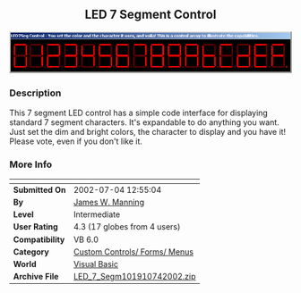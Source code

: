 ﻿<div align="center">

## LED 7 Segment Control

<img src="PIC200274133419851.jpg">
</div>

### Description

This 7 segment LED control has a simple code interface for displaying standard 7 segment characters. It's expandable to do anything you want. Just set the dim and bright colors, the character to display and you have it! Please vote, even if you don't like it.
 
### More Info
 


<span>             |<span>
---                |---
**Submitted On**   |2002-07-04 12:55:04
**By**             |[James W\. Manning](https://github.com/Planet-Source-Code/PSCIndex/blob/master/ByAuthor/james-w-manning.md)
**Level**          |Intermediate
**User Rating**    |4.3 (17 globes from 4 users)
**Compatibility**  |VB 6\.0
**Category**       |[Custom Controls/ Forms/  Menus](https://github.com/Planet-Source-Code/PSCIndex/blob/master/ByCategory/custom-controls-forms-menus__1-4.md)
**World**          |[Visual Basic](https://github.com/Planet-Source-Code/PSCIndex/blob/master/ByWorld/visual-basic.md)
**Archive File**   |[LED\_7\_Segm101910742002\.zip](https://github.com/Planet-Source-Code/james-w-manning-led-7-segment-control__1-36565/archive/master.zip)








